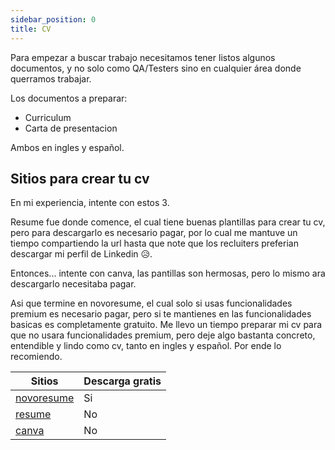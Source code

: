 ```yaml
---
sidebar_position: 0
title: CV
---
```

Para empezar a buscar trabajo necesitamos tener listos algunos documentos, y no solo como QA/Testers sino en cualquier área donde querramos trabajar. 

Los documentos a preparar:
- Curriculum 
- Carta de presentacion

Ambos en ingles y español. 

## Sitios para crear tu cv
En mi experiencia, intente con estos 3.

Resume fue donde comence, el cual tiene buenas plantillas para crear tu cv, pero para descargarlo es necesario pagar, por lo cual me mantuve un tiempo compartiendo la url hasta que note que los recluiters preferian descargar mi perfil de Linkedin :disappointed_relieved:. 

Entonces... intente con canva, las pantillas son hermosas, pero lo mismo ara descargarlo necesitaba pagar. 

Asi que termine en novoresume, el cual solo si usas funcionalidades premium es necesario pagar, pero si te mantienes en las funcionalidades basicas es completamente gratuito. Me llevo un tiempo preparar mi cv para que no usara funcionalidades premium, pero deje algo bastanta concreto, entendible y lindo como cv, tanto en ingles y español. Por ende lo recomiendo. 

| Sitios                                 | Descarga gratis  |
| ---------------                        | --------         |
| [novoresume](https://novoresume.com/)  | Si               | 
| [resume](https://www.resume.com/)      | No               |
| [canva](https://www.canva.com/es_419/) | No               |